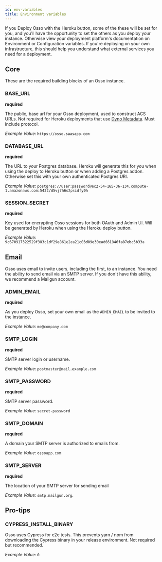 ```yaml
---
id: env-variables
title: Environment variables
---
```


If you Deploy Osso with the Heroku button, some of the these will be set for you, and you'll have the opportunity to set the others as you deploy your instance. Otherwise view your deployment platform's documentation on Environment or Configuration variables. If you're deploying on your own infrastructure, this should help you understand what external services you need for a deployment.

## Core

These are the required building blocks of an Osso instance.

### BASE_URL
**required**

The public, base url for your Osso deployment, used to construct ACS URLs. Not required for Heroku deployments that use [Dyno Metadata](https://devcenter.heroku.com/articles/dyno-metadata). Must include protocol.

_Example Value:_ `https://osso.saasapp.com`

### DATABASE_URL
**required**

The URL to your Postgres database. Heroku will generate this for you when using the deploy to Heroku button or when adding a Postgres addon. Otherwise set this with your own authenticated Postgres URI.

_Example Value:_ `postgres://user:password@ec2-54-165-36-134.compute-1.amazonaws.com:5432/d5vj7h6o2psidfy0h`

### SESSION_SECRET
**required**

Key used for encrypting Osso sessions for both OAuth and Admin UI. Will be generated by Heroku when using the Heroku deploy button.

_Example Value:_ `9c670917322529f383c1df29e861e2ea21c03d09e30ead661846fa87ebc5b33a`

## Email

Osso uses email to invite users, including the first, to an instance. You need the ability to send email via an SMTP server. If you don't have this ability, we recommend a Mailgun account.

### ADMIN_EMAIL
**required**

As you deploy Osso, set your own email as the `ADMIN_EMAIL` to be invited to the instance.

_Example Value:_ `me@company.com`

### SMTP_LOGIN
**required**

SMTP server login or username.

_Example Value:_ `postmaster@mail.example.com`

### SMTP_PASSWORD
**required**

SMTP server password.

_Example Value:_ `secret-password`

### SMTP_DOMAIN
**required**

A domain your SMTP server is authorized to emails from.

_Example Value:_ `ossoapp.com`

### SMTP_SERVER
**required**

The location of your SMTP server for sending email

_Example Value:_ `smtp.mailgun.org`.

## Pro-tips

### CYPRESS_INSTALL_BINARY
Osso uses Cypress for e2e tests. This prevents yarn / npm from downloading the Cypress binary in your release environment. Not required but recommended.

_Example Value:_ `0`
